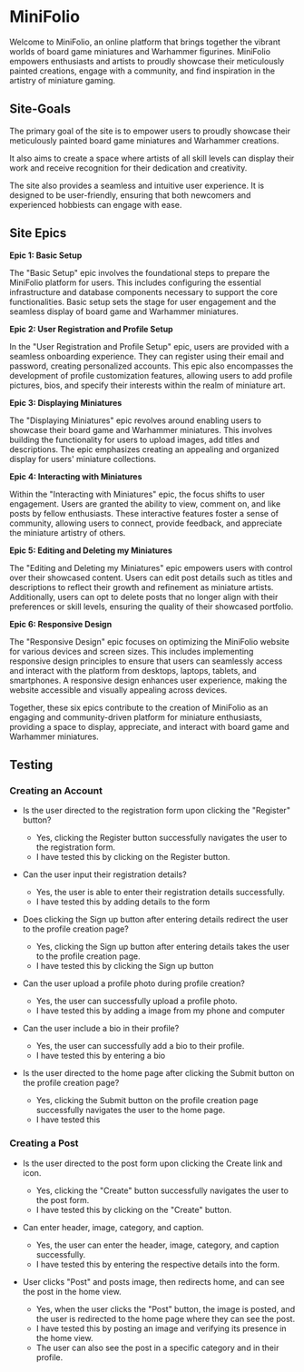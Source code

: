 # MiniFolio

Welcome to MiniFolio, an online platform that brings together the vibrant worlds of board game miniatures and Warhammer figurines. MiniFolio empowers enthusiasts and artists to proudly showcase their meticulously painted creations, engage with a community, and find inspiration in the artistry of miniature gaming.

## Site-Goals

The primary goal of the site is to empower users to proudly showcase their meticulously painted board game miniatures and Warhammer creations. 

It also aims to create a space where artists of all skill levels can display their work and receive recognition for their dedication and creativity.

The site also provides a seamless and intuitive user experience. It is designed to be user-friendly, ensuring that both newcomers and experienced hobbiests can engage with ease.

## Site Epics

**Epic 1: Basic Setup**

The "Basic Setup" epic involves the foundational steps to prepare the MiniFolio platform for users. This includes configuring the essential infrastructure and database components necessary to support the core functionalities. Basic setup sets the stage for user engagement and the seamless display of board game and Warhammer miniatures.

**Epic 2: User Registration and Profile Setup**

In the "User Registration and Profile Setup" epic, users are provided with a seamless onboarding experience. They can register using their email and password, creating personalized accounts. This epic also encompasses the development of profile customization features, allowing users to add profile pictures, bios, and specify their interests within the realm of miniature art.

**Epic 3: Displaying Miniatures**

The "Displaying Miniatures" epic revolves around enabling users to showcase their board game and Warhammer miniatures. This involves building the functionality for users to upload images, add titles and descriptions. The epic emphasizes creating an appealing and organized display for users' miniature collections.

**Epic 4: Interacting with Miniatures**

Within the "Interacting with Miniatures" epic, the focus shifts to user engagement. Users are granted the ability to view, comment on, and like posts by fellow enthusiasts. These interactive features foster a sense of community, allowing users to connect, provide feedback, and appreciate the miniature artistry of others.

**Epic 5: Editing and Deleting my Miniatures**

The "Editing and Deleting my Miniatures" epic empowers users with control over their showcased content. Users can edit post details such as titles and descriptions to reflect their growth and refinement as miniature artists. Additionally, users can opt to delete posts that no longer align with their preferences or skill levels, ensuring the quality of their showcased portfolio.

**Epic 6: Responsive Design**

The "Responsive Design" epic focuses on optimizing the MiniFolio website for various devices and screen sizes. This includes implementing responsive design principles to ensure that users can seamlessly access and interact with the platform from desktops, laptops, tablets, and smartphones. A responsive design enhances user experience, making the website accessible and visually appealing across devices.

Together, these six epics contribute to the creation of MiniFolio as an engaging and community-driven platform for miniature enthusiasts, providing a space to display, appreciate, and interact with board game and Warhammer miniatures.


## Testing 

### Creating an Account


* Is the user directed to the registration form upon clicking the "Register" button?
   * Yes, clicking the Register button successfully navigates the user to the registration form.
   * I have tested this by clicking on the Register button.


* Can the user input their registration details?
    * Yes, the user is able to enter their registration details successfully.
    * I have tested this by adding details to the form


* Does clicking the Sign up button after entering details redirect the user to the profile creation page?
   * Yes, clicking the Sign up button after entering details takes the user to the profile creation page.
   * I have tested this by clicking the Sign up button


* Can the user upload a profile photo during profile creation?
   * Yes, the user can successfully upload a profile photo.
   * I have tested this by adding a image from my phone and computer


* Can the user include a bio in their profile?
   * Yes, the user can successfully add a bio to their profile.
   * I have tested this by entering a bio


* Is the user directed to the home page after clicking the Submit button on the profile creation page?
   * Yes, clicking the Submit button on the profile creation page successfully navigates the user to the home page.
   * I have tested this 

### Creating a Post

* Is the user directed to the post form upon clicking the Create link and icon.
    * Yes, clicking the "Create" button successfully navigates the user to the post form.
    * I have tested this by clicking on the "Create" button.


* Can enter header, image, category, and caption.

    * Yes, the user can enter the header, image, category, and caption successfully.
    * I have tested this by entering the respective details into the form.


* User clicks "Post" and posts image, then redirects home, and can see the post in the home view.

    * Yes, when the user clicks the "Post" button, the image is posted, and the user is redirected to the home page where they can see the post.
    * I have tested this by posting an image and verifying its presence in the home view.
    * The user can also see the post in a specific category and in their profile.



